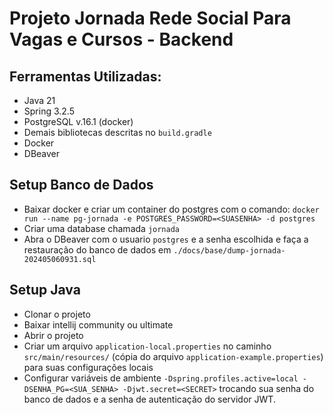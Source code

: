 # Projeto Jornada Rede Social Para Vagas e Cursos - Backend

## Ferramentas Utilizadas: 
* Java 21
* Spring 3.2.5
* PostgreSQL v.16.1 (docker)
* Demais bibliotecas descritas no `build.gradle`
* Docker
* DBeaver

## Setup Banco de Dados
* Baixar docker e criar um container do postgres com o comando: `docker run --name pg-jornada -e POSTGRES_PASSWORD=<SUASENHA> -d postgres`
* Criar uma database chamada `jornada`
* Abra o DBeaver com o usuario `postgres` e a senha escolhida e faça a restauração do banco de dados em `./docs/base/dump-jornada-202405060931.sql`

## Setup Java
* Clonar o projeto
* Baixar intellij community ou ultimate
* Abrir o projeto
* Criar um arquivo `application-local.properties` no caminho `src/main/resources/` (cópia do arquivo `application-example.properties`) para suas configurações locais
* Configurar variáveis de ambiente `-Dspring.profiles.active=local -DSENHA_PG=<SUA_SENHA> -Djwt.secret=<SECRET>` trocando sua senha do banco de dados e a senha de autenticação do servidor JWT.